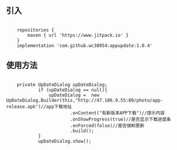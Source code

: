 <html lang="en"><head>
    <meta charset="UTF-8">
<body marginheight="0"><h2>引入</h2>
<pre><code class="lang-java">    
    repositories {
        maven { url 'https://www.jitpack.io' }
    }
    implementation 'com.github.wc38954:appupdate:1.0.4'</code></pre>
</pre>
<h2>使用方法</h2>
<pre><code class="lang-java">
    private UpDateDialog upDateDialog;
            if (upDateDialog == null){
                upDateDialog =  new UpDateDialog.Builder(this,"http://47.106.9.55:80/photo/app-release.apk")//app下载地址
                        .onContent("有新版本APP下载")//提示内容
                        .onShowProgress(true)//是否显示下载进度条
                        .onForced(false)//是否强制更新
                        .build();
            }
            upDateDialog.show();
</code></pre>
</body></html>
